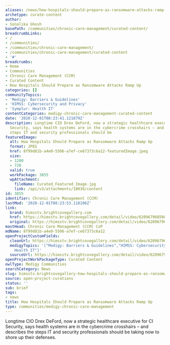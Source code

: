 ```yaml
---
aliases: /news/how-hospitals-should-prepare-as-ransomware-attacks-ramp-up
archetype: curate-content
author:
- Sonalika Ghosh
basePath: /communities/chronic-care-management/curated-content/
breadcrumbLinks:
- /
- /communities/
- /communities/chronic-care-management/
- /communities/chronic-care-management/curated-content
- '#'
breadcrumbs:
- Home
- Communities
- Chronic Care Management (CCM)
- Curated Content
- How Hospitals Should Prepare as Ransomware Attacks Ramp Up
categories: []
communityTopics:
- 'Medigy: Barriers & Guidelines'
- 'HIMSS: Cybersecurity and Privacy'
- 'Symplur: Health IT'
contentCategories: medigy-chronic-care-management-curated-content
date: '2020-12-01T08:23:41.121879Z'
description: Longtime CIO Drex DeFord, now a strategic healthcare executive for CI
  Security, says health systems are in the cybercrime crosshairs – and describes the
  steps IT and security professionals should be
featuredImage:
  alt: How Hospitals Should Prepare as Ransomware Attacks Ramp Up
  format: JPEG
  href: 8f99d81b-a4e0-5506-a7ef-ce67373c6a12-featuredImage.jpeg
  size:
  - 1280
  - 720
  valid: true
  workPackage: 3855
  wpAttachment:
    fileName: Curated_Featured_Image.jpg
    link: /api/v3/attachments/10038/content
id: 3855
identifier: Chronic Care Management (CCM)
lastMod: '2020-12-01T08:23:53.118106Z'
link:
  brand: himsstv.brightcovegallery.com
  href: https://himsstv.brightcovegallery.com/detail/video/6209679685001/how-hospitals-should-prepare-as-ransomware-attacks-ramp-up?autoStart=true&q=how%20hospitals%20should%20prepare
  original: https://himsstv.brightcovegallery.com/detail/video/6209679685001/how-hospitals-should-prepare-as-ransomware-attacks-ramp-up?autoStart=true&q=how%20hospitals%20should%20prepare
mastHead: Chronic Care Management (CCM) CoP
mdName: 8f99d81b-a4e0-5506-a7ef-ce67373c6a12
openProjectCustomFields:
  cleanUrl: https://himsstv.brightcovegallery.com/detail/video/6209679685001/how-hospitals-should-prepare-as-ransomware-attacks-ramp-up?autoStart=true&q=how%20hospitals%20should%20prepare
  medigyTopics: '["Medigy: Barriers & Guidelines","HIMSS: Cybersecurity and Privacy","Symplur:
    Health IT"]'
  sourceUrl: https://himsstv.brightcovegallery.com/detail/video/6209679685001/how-hospitals-should-prepare-as-ransomware-attacks-ramp-up?autoStart=true&q=how%20hospitals%20should%20prepare
openProjectWorkPackageType: Curated Content
owlType: Medigy Communities
searchCategory: News
slug: himsstv.brightcovegallery-how-hospitals-should-prepare-as-ransomware-attacks-ramp-up
source: open-project-curations
status: ''
sub: brief
tags:
- news
title: How Hospitals Should Prepare as Ransomware Attacks Ramp Up
type: communities/medigy-chronic-care-management
---
```


<p>Longtime CIO Drex DeFord, now a strategic healthcare executive for CI Security, says health systems are in the cybercrime crosshairs – and describes the steps IT and security professionals should be taking now to shore up their defenses.</p>